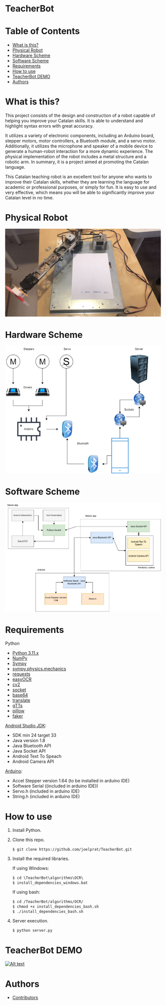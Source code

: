 # TeacherBot

# Table of Contents
  * [What is this?](#what-is-this)
  * [Physical Robot](#physical-robot)
  * [Hardware Scheme](#hardware-scheme)
  * [Software Scheme](#software-scheme)
  * [Requirements](#requirements)
  * [How to use](#how-to-use)
  * [TeacherBot DEMO](#teacherbot-demo)
  * [Authors](#authors)

# What is this?

This project consists of the design and construction of a robot capable of helping you improve your Catalan skills. It is able to understand and highlight syntax errors with great accuracy. 

It utilizes a variety of electronic components, including an Arduino board, stepper motors, motor controllers, a Bluetooth module, and a servo motor. Additionally, it utilizes the microphone and speaker of a mobile device to generate a human-robot interaction for a more dynamic experience. The physical implementation of the robot includes a metal structure and a robotic arm. In summary, it is a project aimed at promoting the Catalan language. 

This Catalan teaching robot is an excellent tool for anyone who wants to improve their Catalan skills, whether they are learning the language for academic or professional purposes, or simply for fun. It is easy to use and very effective, which means you will be able to significantly improve your Catalan level in no time.

# Physical Robot
![image](https://github.com/joelprat/TeacherBot/blob/main/Physical%20robot.jpeg)

# Hardware Scheme
![image](https://github.com/joelprat/TeacherBot/blob/main/HardwareSchema.jpg)

# Software Scheme
![image](https://github.com/joelprat/TeacherBot/blob/main/SoftwareSchema.jpg)

# Requirements

Python
 - [Python 3.11.x](https://www.python.org/)
 - [NumPy](https://numpy.org/)
 - [Sympy](https://www.sympy.org/)
 - [sympy.physics.mechanics](https://docs.sympy.org/latest/modules/physics/mechanics/index.html)
 - [requests](https://pypi.org/project/requests/)
 - [easyOCR](https://pypi.org/project/easyocr/)
 - [cv2](https://pypi.org/project/opencv-python/)
 - [socket](https://docs.python.org/3/library/socket.html)
 - [base64](https://docs.python.org/es/3/library/base64.html)
 - [translate](https://pypi.org/project/translate/)
 - [gTTs](https://pypi.org/project/gTTS/)
 - [pillow](https://pypi.org/project/Pillow/)
 - [faker](https://pypi.org/project/Faker/0.7.4/)


[Android Studio JDK](https://developer.android.com/studio):
 - SDK min 24 target 33
 - Java version 1.8
 - Java Bluetooth API
 - Java Socket API
 - Android Text To Speach
 - Android Camera API


[Arduino](https://support.arduino.cc/hc/en-us/articles/360019833020-Download-and-install-Arduino-IDE):
 - Accel Stepper version 1.64 (to be installed in arduino IDE)
 - Software Serial ((included in arduino IDE))
 - Servo.h (included in arduino IDE)
 - String.h (included in arduino IDE)


# How to use

1. Install Python.

2. Clone this repo.

    ```
    $ git clone https://github.com/joelprat/TeacherBot.git
    ```
    
3. Install the required libraries.

   If using Windows:
   
     ```
     $ cd \TeacherBot\algorithms\OCR\
     $ install_dependencies_windows.bat
     ```
     
   If using bash:
   
    ```
    $ cd /TeacherBot/algorithms/OCR/
    $ chmod +x install_dependencies_bash.sh
    $ ./install_dependencies_bash.sh
    ```

4.  Server execution.

    ```
    $ python server.py
    ```

# TeacherBot DEMO

[![Alt text](https://img.youtube.com/vi/jaYQ3ElwnmU/0.jpg)](https://www.youtube.com/watch?v=jaYQ3ElwnmU)

# Authors

- [Contributors](https://github.com/joelprat/TeacherBot/graphs/contributors)
